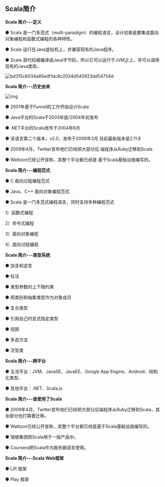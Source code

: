 ## Scala简介

**Scala 简介---定义**

● Scala 是一门多范式（multi-paradigm）的编程语言，设计初衷是要集成面向对象编程和函数式编程的各种特性。

● Scala 运行在Java虚拟机上，并兼容现有的Java程序。

● Scala 源代码被编译成Java字节码，所以它可以运行于JVM之上，并可以调用现有的Java类库。

 ![bd315c6034a85edf1dc8c2034d540923dd54754d](C:\Users\ZhangJiachen\Desktop\pic\bd315c6034a85edf1dc8c2034d540923dd54754d.jpg)

**Scala 简介---历史由来**

 ![img](http://ke.dajiangtai.com/content/2501/2.png)

● 2001年基于Funnel的工作开始设计Scala

● Java平台的Scala于2003年底/2004年初发布

● .NET平台的Scala发布于2004年6月

● 该语言第二个版本，v2.0，发布于2006年3月 目前最新版本是2.11.8

● 2009年4月，Twitter宣布他们已经把大部分后 端程序从Ruby迁移到Scala

● Wattzon已经公开宣称，其整个平台都已经是 基于Scala基础设施编写的。

**Scala 简介---编程范式**

● C 面向过程编程范式

● Java、C++ 面向对象编程范式

● Scala 是一门多范式编程语言，同时支持多种编程范式

1）函数式编程

2）命令式编程

3）面向对象编程

4）面向过程编程

**Scala 简介---类型系统**

● 协变和逆变

● 标注

● 类型参数的上下限约束

● 把类别和抽象类型作为对象成员

● 复合类型

● 引用自己时显式指定类型

● 视图

● 多态方法

● 泛型类

**Scala 简介---跨平台**

● 主流平台：JVM、JavaSE、JavaEE、Google App Engine、Android、结构化类型、

● 其他平台：.NET、Scala.js

**Scala 简介---谁使用了Scala**

● 2009年4月，Twitter宣布他们已经把大部分后端程序从Ruby迁移到Scala，其余部分也打算要迁移。

● Wattzon已经公开宣称，其整个平台都已经是基于Scala基础设施编写的。

● 瑞银集团把Scala用于一般产品中。

● Coursera把Scala作为服务器语言使用。

**Scala 简介---Scala Web框架**

● Lift 框架

● Play 框架